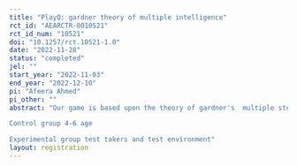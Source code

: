 ```yaml
---
title: "PlayQ: gardner theory of multiple intelligence"
rct_id: "AEARCTR-0010521"
rct_id_num: "10521"
doi: "10.1257/rct.10521-1.0"
date: "2022-11-28"
status: "completed"
jel: ""
start_year: "2022-11-03"
end_year: "2022-12-10"
pi: "Afeera Ahmed"
pi_other: ""
abstract: "Our game is based upon the theory of gardner's  multiple story of intelligence we have put forward a gane idea. It is made for school going student age 4-6. The purpose of this game is to characterize the memory,visual and auditory ability.
Control group 4-6 age
Experimental group test takers and test environment"
layout: registration
---
```


